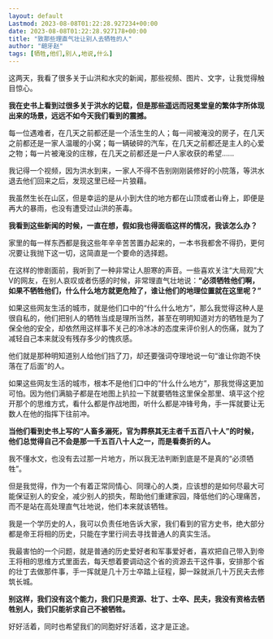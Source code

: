 ```yaml
---
layout: default
Lastmod: 2023-08-08T01:22:28.927234+00:00
date: 2023-08-08T01:22:28.927178+00:00
title: "致那些理直气壮让别人去牺牲的人"
author: "龅牙赵"
tags: [牺牲,他们,别人,地说,什么]
---
```


这两天，我看了很多关于山洪和水灾的新闻，那些视频、图片、文字，让我觉得触目惊心。

**我在史书上看到过很多关于洪水的记载，但是那些遥远而冠冕堂皇的繁体字所体现出来的场景，远远不如今天我们看到的震撼。**

每一位遇难者，在几天之前都还是一个活生生的人；每一间被淹没的房子，在几天之前都还是一家人温暖的小窝；每一辆破碎的汽车，在几天之前都还是主人的心爱之物；每一片被淹没的庄稼，在几天之前都还是一户人家收获的希望……

我记得一个视频，因为洪水到来，一家人不得不告别刚刚装修好的小院落，等洪水退去他们回来之后，发现这里已经一片狼藉。

我虽然生长在山区，但是幸运的是从小到大住的地方都在山顶或者山脊上，即便是再大的暴雨，也没有遭受过山洪的荼毒。

**我看到这些新闻的时候，一直在想，假如我也得面临这样的情况，我该怎么办？**

家里的每一样东西都是我这些年辛辛苦苦置办起来的，一本书我都舍不得扔，更何况要让我抛下这一切，这简直是一个要命的选择题。

在这样的惨剧面前，我听到了一种非常让人胆寒的声音。一些喜欢关注“大局观”大V的网友，在别人哀叹或者伤感的时候，非常理直气壮地说：**“必须牺牲他们啊，如果不牺牲他们，什么什么地方就更危险了，谁让他们的地理位置就在这里呢？”**

如果这些网友生活的城市，就是他们口中的“什么什么地方”，那么我觉得这种人是很自私的，他们把别人的牺牲当成是理所当然，甚至在明明知道对方的牺牲是为了保全他的安全，却依然用这样事不关己的冷冰冰的态度来评价别人的伤痛，就为了减轻自己本来就没有残存多少的愧疚感。

他们就是那种明知道别人给他们挡了刀，却还要强词夺理地说一句“谁让你跑不快落在了后面”的人。

如果这些网友生活的城市，根本不是他们口中的“什么什么地方”，那我觉得这更加可怕。因为他们满脑子都是在地图上扒拉一下就要牺牲这里保全那里、填平这个挖开那个的思维方式，看什么都是作战地图，听什么都是冲锋号角，手一挥就要让无数人在他的指挥下往前冲。

**当他们看到史书上写的“人畜多溺死，官为葬祭其无主者千五百八十人”的时候，他们总觉得自己不会是那一千五百八十人之一，而是看奏折的人。**

我不懂水文，也没有去过那一片地方，所以我无法判断到底是不是真的“必须牺牲”。

但是我觉得，作为一个有着正常同情心、同理心的人类，应该想的是如何尽最大可能保证别人的安全，减少别人的损失，帮助他们重建家园，降低他们的心理痛苦，而不是站在高处理直气壮地说，他们本来就该牺牲。

我是一个学历史的人，我可以负责任地告诉大家，我们看到的官方史书，绝大部分都是帝王将相的历史，只能在字里行间去寻找普通人的真实生活。

我最害怕的一个问题，就是普通的历史爱好者和军事爱好者，喜欢把自己带入到帝王将相的思维方式里面去，每天想着要调动这个省的资源去干这件事，安排那个省的壮丁去做那件事，手一挥就是几十万士卒踏上征程，脚一跺就派几十万民夫去修筑长城。

**别这样，我们没有这个能力，我们只是资源、壮丁、士卒、民夫，我没有资格去牺牲别人，我们只能祈求自己不被牺牲。**

好好活着，同时也希望我们的同胞好好活着，这才是正途。

